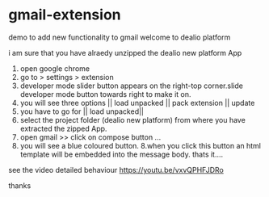 # gmail-extension
demo to add new functionality to gmail
welcome to dealio platform 

i am sure that you have alraedy unzipped the dealio new platform App 

1. open google chrome 
2. go to > settings > extension 
3. developer mode slider button appears on the right-top corner.slide developer mode button towards right to make it on. 
4. you will see three options || load unpacked || pack extension || update
4.  you have to go for  || load unpacked||
5. select the project folder (dealio new platform) from where you have extracted the zipped App. 
6. open gmail >> click on compose button ...
7. you will see a blue coloured button.
8.when you click this button an html template will be embedded into the message body.
thats it....

see the video detailed behaviour 
https://youtu.be/vxvQPHFJDRo

thanks
